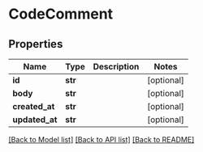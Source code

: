 # CodeComment

## Properties
Name | Type | Description | Notes
------------ | ------------- | ------------- | -------------
**id** | **str** |  | [optional] 
**body** | **str** |  | [optional] 
**created_at** | **str** |  | [optional] 
**updated_at** | **str** |  | [optional] 

[[Back to Model list]](../README.md#documentation-for-models) [[Back to API list]](../README.md#documentation-for-api-endpoints) [[Back to README]](../README.md)


